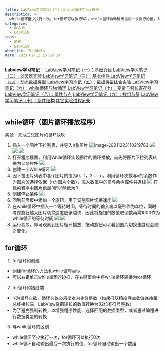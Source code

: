 ```yaml
---
title: LabView学习笔记（六）：while循环与for循环
description: >-
  while循环至少执行一次，for循环可以执行0次，while循环自动输出最后一次执行的值，for循环自动输出一个数组。可以右键单击while循环的边框，在右键菜单中将while循环转换为for循环。
categories:
  - 嵌入式
  - LabVIEW
tags:
  - 笔记
  - LabVIEW
abbrlink: f5eddc6a
date: 2021-01-12 15:29:38
---
```


**Labview学习笔记**：
[LabView学习笔记（一）：基础介绍](https://blog.csdn.net/weixin_44543463/article/details/112325523)
[LabView学习笔记（二）：滤波器实验](https://blog.csdn.net/weixin_44543463/article/details/112329185)
[LabView学习笔记（三）：基本控件](https://blog.csdn.net/weixin_44543463/article/details/112364388)
[LabView学习笔记（四）：动态数据类型](https://blog.csdn.net/weixin_44543463/article/details/112366358)
[LabView学习笔记（五）：数据类型综合实验](https://blog.csdn.net/weixin_44543463/article/details/112392799)
[LabView学习笔记（六）：while循环与for循环](https://blog.csdn.net/weixin_44543463/article/details/112393383)
[LabView学习笔记（七）：变量与移位寄存器](https://blog.csdn.net/weixin_44543463/article/details/112431393)
[LabView学习笔记（八）：属性节点](https://blog.csdn.net/weixin_44543463/article/details/112470713)
[LabView学习笔记（九）：数组与簇](https://blog.csdn.net/weixin_44543463/article/details/112529983)
[LabView学习笔记（十）：条件结构](https://blog.csdn.net/weixin_44543463/article/details/112571924)
[其它实验过程记录](https://blog.csdn.net/weixin_44543463/category_10714833.html)

---

## while循环（图片循环播放程序）
实验：完成三张图片的循环放映
1. 插入一个图片下拉列表，并导入n张图片
![image-20211223110219783](C:\Users\82785\AppData\Roaming\Typora\typora-user-images\image-20211223110219783.png)
![](https://img.mahaofei.com/img/202112231102463-labview-notes6-2.png)
![](https://img.mahaofei.com/img/202112231102640-labview-notes6-3.png)
![](https://img.mahaofei.com/img/202112231103974-labview-notes6-4.png)
2. 打开程序框图，利用While循环实现图片的循环播放，首先将图片下拉列表转换为显示控件
![](https://img.mahaofei.com/img/202112231103789-labview-notes6-5.png)
3. 创建一个While循环
![](https://img.mahaofei.com/img/202112231103002-labview-notes6-6.png)
4. 因下拉图片列表中各个图片的值为0，1，2……n，利用循环次数与n的余数作为图片的选择依据（n为图片个数），插入数值中的商与余树控件并连线
![](https://img.mahaofei.com/img/202112231103372-labview-notes6-7.png)
在我的程序中图片数是3所以除数为3
5. 创建停止条件
![](https://img.mahaofei.com/img/202112231103976-labview-notes6-8.png)
6. 回到前面板中添加一个旋钮，用于调整图片切换速度
![](https://img.mahaofei.com/img/202112231104493-labview-notes6-9.png)
7. 在while循环中插入一个等待时间，等待时间的输入端以毫秒作为单位，同时考虑旋钮越大图片切换速度应该越快，因此将旋钮的数值取倒数再乘1000作为while循环的等待时间
![](https://img.mahaofei.com/img/202112231104454-labview-notes6-10.png)
![](https://img.mahaofei.com/img/202112231104777-labview-notes6-11.png)
8. 运行程序，即可观察到图片循环播放，拖动旋钮可以看到图片切换速度也会随之变化。

## for循环
1. for循环的创建
* 创建for循环的方法和while循环类似
* 可以右键单击while循环的边框，在右键菜单中将while循环转换为for循环
2. for循环的接线端
* N为循环次数，循环次数必须指定为非负整数（如果将双精度浮点数值连接至总线接线端，LabView将把较长的数值转换为32位有符号整数）
* 为了避免强制转换，以增强程序性能，选择匹配的数据类型，或者通过编程进行数据类型的转换
3. 与while循环的区别
* while循环至少执行一次，for循环可以执行0次
* while循环自动输出最后一次执行的值，for循环自动输出一个数组